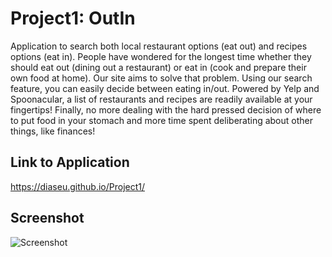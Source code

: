 # Project1: OutIn

Application to search both local restaurant options (eat out) and recipes options (eat in).
People have wondered for the longest time whether they should eat out (dining out a restaurant) or eat in (cook and prepare their own food at home). Our site aims to solve that problem. Using our search feature, you can easily decide between eating in/out. Powered by Yelp and Spoonacular, a list of restaurants and recipes are readily available at your fingertips! Finally, no more dealing with the hard pressed decision of where to put food in your stomach and more time spent deliberating about other things, like finances!

## Link to Application

https://diaseu.github.io/Project1/

## Screenshot

<img src="https://i.imgur.com/xBCQ2jC.jpg" alt="Screenshot">
